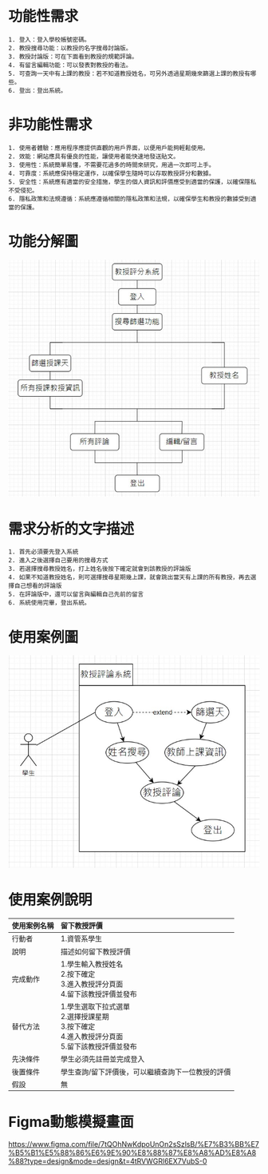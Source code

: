 # 功能性需求
```big zone
1. 登入：登入學校帳號密碼。
2. 教授搜尋功能：以教授的名字搜尋討論版。
3. 教授討論版：可在下面看到教授的規範評論。
4. 有留言編輯功能：可以發表對教授的看法。
5. 可查詢一天中有上課的教授：若不知道教授姓名，可另外透過星期幾來篩選上課的教授有哪些。
6. 登出：登出系統。
```

# 非功能性需求
```big zone
1. 使用者體驗：應用程序應提供直觀的用戶界面，以便用戶能夠輕鬆使用。
2. 效能：網站應具有優良的性能，讓使用者能快速地發送貼文。
3. 使用性：系統簡單易懂，不需要花過多的時間來研究，用過一次即可上手。 
4. 可靠度：系統應保持穩定運作，以確保學生隨時可以存取教授評分和數據。
5. 安全性：系統應有適當的安全措施，學生的個人資訊和評價應受到適當的保護，以確保隱私不受侵犯。
6. 隱私政策和法規遵循：系統應遵循相關的隱私政策和法規，以確保學生和教授的數據受到適當的保護。
```

# 功能分解圖
![功能分解圖](功能分解圖1.jpg "功能分解圖")

# 需求分析的文字描述
```big zone
1. 首先必須要先登入系統
2. 進入之後選擇自己要用的搜尋方式
3. 若選擇搜尋教授姓名，打上姓名後按下確定就會到該教授的評論版
4. 如果不知道教授姓名，則可選擇搜尋星期幾上課，就會跳出當天有上課的所有教授，再去選擇自己想看的評論版
5. 在評論版中，還可以留言與編輯自己先前的留言
6. 系統使用完畢，登出系統。
```


# 使用案例圖
![使用案例圖](使用案例圖.jpg "使用案例圖")

# 使用案例說明
| 使用案例名稱 | 留下教授評價  |
| :---------- |:---------------|
| 行動者      | 1.資管系學生 |
| 說明        | 描述如何留下教授評價 |
| 完成動作    | 1.學生輸入教授姓名<br>2.按下確定<br>3.進入教授評分頁面<br>4.留下該教授評價並發布 |
| 替代方法    | 1.學生選取下拉式選單<br>2.選擇授課星期<br>3.按下確定<br>4.進入教授評分頁面<br>5.留下該教授評價並發布 |
| 先決條件    | 學生必須先註冊並完成登入 |
| 後置條件    | 學生查詢/留下評價後，可以繼續查詢下一位教授的評價 |
| 假設        | 無 |

# Figma動態模擬畫面
https://www.figma.com/file/7tQOhNwKdpoUnOn2sSzlsB/%E7%B3%BB%E7%B5%B1%E5%88%86%E6%9E%90%E8%88%87%E8%A8%AD%E8%A8%88?type=design&mode=design&t=4tRVWGRl6EX7VubS-0
